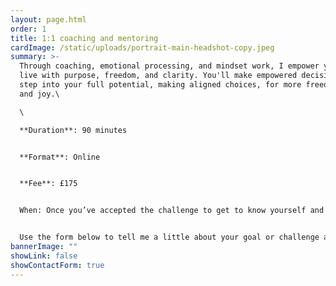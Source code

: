 ```yaml
---
layout: page.html
order: 1
title: 1:1 coaching and mentoring
cardImage: /static/uploads/portrait-main-headshot-copy.jpeg
summary: >-
  Through coaching, emotional processing, and mindset work, I empower you to
  live with purpose, freedom, and clarity. You'll make empowered decisions and
  step into your full potential, making aligned choices, for more freedom, ease
  and joy.\

  \

  **Duration**: 90 minutes


  **Format**: Online


  **Fee**: £175


  When: Once you’ve accepted the challenge to get to know yourself and change your reality from the inside out, get in touch and we’ll find a time slot.


  Use the form below to tell me a little about your goal or challenge and some availability, and I’ll get back to you to arrange a free discovery call.
bannerImage: ""
showLink: false
showContactForm: true
---
```

